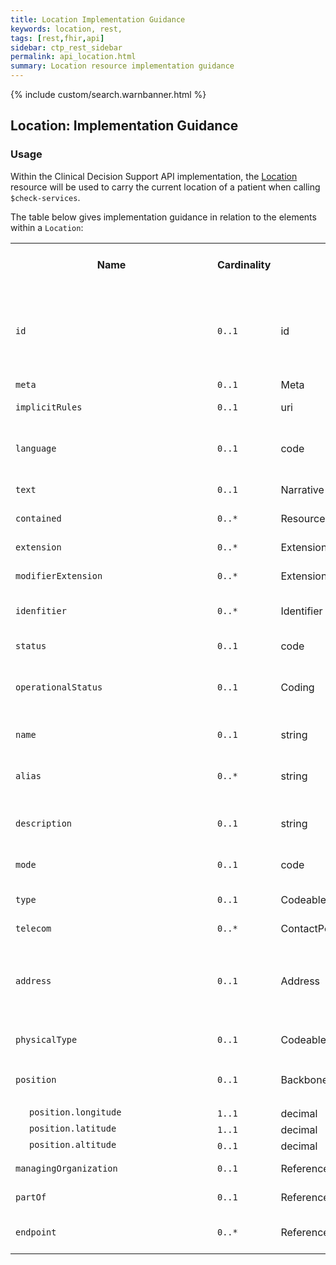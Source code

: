 ```yaml
---
title: Location Implementation Guidance
keywords: location, rest,
tags: [rest,fhir,api]
sidebar: ctp_rest_sidebar
permalink: api_location.html
summary: Location resource implementation guidance
---
```


{% include custom/search.warnbanner.html %}
<style>
td.sub{
    content: '';
    display: block;
    width: 285px;
    background-image: url(images/tbl_vjoin_end.png);
    background-repeat: no-repeat;
    background-position: 10px 10px;
    padding-left: 30px; 
}
td.sub-sub{
    content: '';
    display: block;
    width: 285px;
    background-image: url(images/tbl_vjoin_end.png);
    background-repeat: no-repeat;
    background-position: 30px 10px;
    padding-left: 50px; 
}
td.sub-sub-sub{
    content: '';
    display: block;
    width: 285px;
    background-image: url(images/tbl_vjoin_end.png);
    background-repeat: no-repeat;
    background-position: 50px 10px;
    padding-left: 70px;
}
</style>
## Location: Implementation Guidance ##

### Usage ###

Within the Clinical Decision Support API implementation, the [Location](http://hl7.org/fhir/stu3/location.html) resource will be used to carry the current location of a patient when calling `$check-services`.

The table below gives implementation guidance in relation to the elements within a `Location`:

<table  style="min-width:100%;width:100%">

<tr>
<th  style="width:10%;">Name</th>
<th  style="width:10%;">Cardinality</th>
<th  style="width:10%;">Type</th>
<th  style="width:35%;">FHIR Documentation</th>
<th  style="width:35%;">CDS Implementation Guidance</th>
</tr>

  
<tr>
<td><code  class="highlighter-rouge">id</code></td>
<td><code  class="highlighter-rouge">0..1</code></td>
<td>id</td>
<td>Logical id of this artifact</td>
<td>Note that this will always be populated except when the resource is being created (initial creation call)
</td>
</tr>

<tr>
<td><code  class="highlighter-rouge">meta</code></td>
<td><code  class="highlighter-rouge">0..1</code></td>
<td>Meta</td>
<td>Metadata about the resource</td>
<td></td>
</tr>

<tr>
<td><code  class="highlighter-rouge">implicitRules</code></td>
<td><code  class="highlighter-rouge">0..1</code></td>
<td>uri</td>
<td>A set of rules under which this content was created</td>
<td></td>
</tr>

<tr>
<td><code  class="highlighter-rouge">language</code></td>
<td><code  class="highlighter-rouge">0..1</code></td>
<td>code</td>
<td>Language of the resource content. <br/> <a  href="http://hl7.org/fhir/stu3/valueset-languages.html">Common Languages</a> (Extensible but limited to All Languages)</td>
<td></td>
</tr>

<tr>
<td><code  class="highlighter-rouge">text</code></td>
<td><code  class="highlighter-rouge">0..1</code></td>
<td>Narrative</td>
<td>Text summary of the resource, for human interpretation</td>
<td></td>
</tr>

<tr>
<td><code  class="highlighter-rouge">contained</code></td>
<td><code  class="highlighter-rouge">0..*</code></td>
<td>Resource</td>
<td>Contained, inline Resources</td>
<td>This should not be populated</td>
</tr>

<tr>
<td><code  class="highlighter-rouge">extension</code></td>
<td><code  class="highlighter-rouge">0..*</code></td>
<td>Extension</td>
<td>Additional Content defined by implementations</td>
<td></td>
</tr>

<tr>
<td><code  class="highlighter-rouge">modifierExtension</code></td>
<td><code  class="highlighter-rouge">0..*</code></td>
<td>Extension</td>
<td>Extensions that cannot be ignored</td>
<td></td>
</tr>

<tr>
<td><code  class="highlighter-rouge">idenfitier</code></td>
<td><code  class="highlighter-rouge">0..*</code></td>
<td>Identifier</td>
<td>Unique code or number identifying the location to its users</td>
<td></td>
</tr>

<tr>
<td><code  class="highlighter-rouge">status</code></td>
<td><code  class="highlighter-rouge">0..1</code></td>
<td>code</td>
<td>active | suspended | inactive <br /> <a  href="https://www.hl7.org/fhir/STU3/valueset-location-status.html">LocationStatus (Required)</a>
</td>
<td></td>
</tr>

<tr>
<td><code  class="highlighter-rouge">operationalStatus</code></td>
<td><code  class="highlighter-rouge">0..1</code></td>
<td>Coding</td>
<td>The Operational status of the location (typically only for a bed/room)<br /> <a  href="https://www.hl7.org/fhir/STU3/v2/0116/index.html">v2 Bed Status (Preferred)</a>
</td>
<td></td>
</tr>

<tr>
<td><code  class="highlighter-rouge">name</code></td>
<td><code  class="highlighter-rouge">0..1</code></td>
<td>string</td>
<td>Unique code or number identifying the location to its users</td>
<td></td>
</tr>

<tr>
<td><code  class="highlighter-rouge">alias</code></td>
<td><code  class="highlighter-rouge">0..*</code></td>
<td>string</td>
<td>A list of alternate names that the location is known as, or was known as in the past</td>
<td></td>
</tr>

<tr>
<td><code  class="highlighter-rouge">description</code></td>
<td><code  class="highlighter-rouge">0..1</code></td>
<td>string</td>
<td>Additional details about the location that could be displayed as further information to identify the location beyond its name</td>
<td></td>
</tr>

<tr>
<td><code  class="highlighter-rouge">mode</code></td>
<td><code  class="highlighter-rouge">0..1</code></td>
<td>code</td>
<td>instance | kind <br /> <a  href="https://www.hl7.org/fhir/STU3/valueset-location-mode.html">LocationMode (Required)</a></td>
<td></td>
</tr>

<tr>
<td><code  class="highlighter-rouge">type</code></td>
<td><code  class="highlighter-rouge">0..1</code></td>
<td>CodeableConcept</td>
<td>Type of function performed<br /> <a  href="https://www.hl7.org/fhir/STU3/v3/ServiceDeliveryLocationRoleType/vs.html">ServiceDeliveryLocationRoleType (Extensible)</a></td>
<td></td>
</tr>

<tr>
<td><code  class="highlighter-rouge">telecom</code></td>
<td><code  class="highlighter-rouge">0..*</code></td>
<td>ContactPoint</td>
<td>Contact details of the location</td>
<td></td>
</tr>

<tr>
<td><code  class="highlighter-rouge">address</code></td>
<td><code  class="highlighter-rouge">0..1</code></td>
<td>Address</td>
<td>Physical location</td>
<td>This MUST be populated if <code  class="highlighter-rouge">position</code> is not. <br />Where populated <code  class="highlighter-rouge">address.postcode</code> must be populated</td>
</tr>

<tr>
<td><code  class="highlighter-rouge">physicalType</code></td>
<td><code  class="highlighter-rouge">0..1</code></td>
<td>CodeableConcept</td>
<td>Physical form of the location <br /> <a  href="https://www.hl7.org/fhir/STU3/valueset-location-physical-type.html">LocationType (Example)</a></td>
<td></td>
</tr>

<tr>
<td><code  class="highlighter-rouge">position</code></td>
<td><code  class="highlighter-rouge">0..1</code></td>
<td>BackboneElement</td>
<td>The absolute geographic location</td>
<td>This MUST be populated if <code  class="highlighter-rouge">address.postcode</code> is not</td>
</tr>

<tr>
<td  class="sub"><code  class="highlighter-rouge">position.longitude</code></td>
<td><code  class="highlighter-rouge">1..1</code></td>
<td>decimal</td>
<td>Longitude with WGS84 datum</td>
<td></td>
</tr>

<tr>
<td  class="sub"><code  class="highlighter-rouge">position.latitude</code></td>
<td><code  class="highlighter-rouge">1..1</code></td>
<td>decimal</td>
<td>Latitude with WGS84 datum</td>
<td></td>
</tr>

<tr>
<td  class="sub"><code  class="highlighter-rouge">position.altitude</code></td>
<td><code  class="highlighter-rouge">0..1</code></td>
<td>decimal</td>
<td>Altitude with WGS84 datum</td>
<td></td>
</tr>

<tr>
<td><code  class="highlighter-rouge">managingOrganization</code></td>
<td><code  class="highlighter-rouge">0..1</code></td>
<td>Reference(Organization)</td>
<td>Organization responsible for provisioning and upkeep</td>
<td></td>
</tr>

<tr>
<td><code  class="highlighter-rouge">partOf</code></td>
<td><code  class="highlighter-rouge">0..1</code></td>
<td>Reference(Location)</td>
<td>Another Location this one is physically part of</td>
<td></td>
</tr>

<tr>
<td><code  class="highlighter-rouge">endpoint</code></td>
<td><code  class="highlighter-rouge">0..*</code></td>
<td>Reference(Endpoint)</td>
<td>Technical endpoints providing access to services operated for the location</td>
<td></td>
</tr>

</table>
<!--stackedit_data:
eyJoaXN0b3J5IjpbLTcxMzMwMjc2MCwxMzI0MTQ4NzE0LC0xND
M1NDA2OTddfQ==
-->